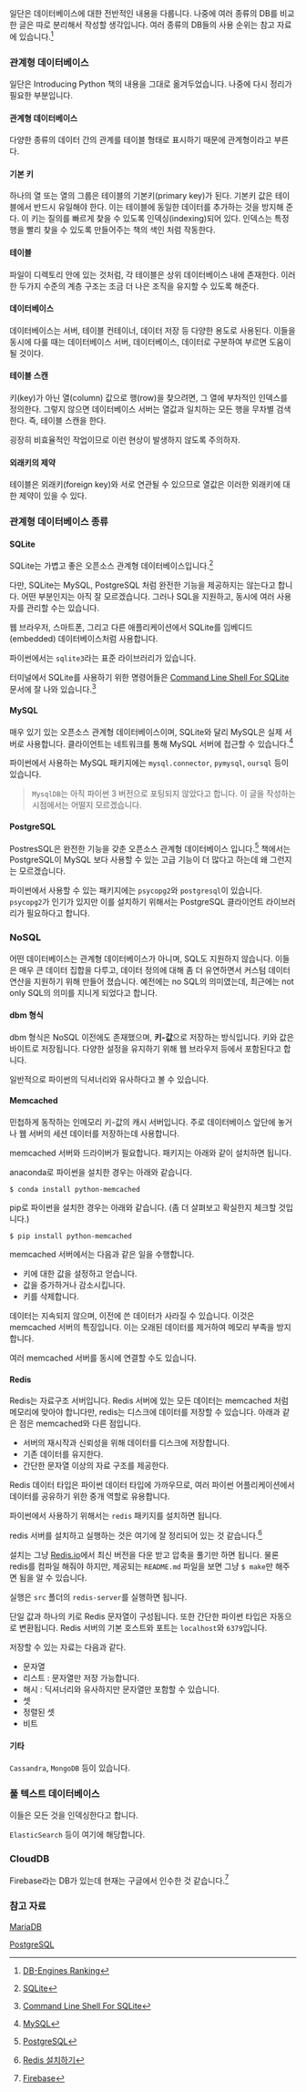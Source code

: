 일단은 데이터베이스에 대한 전반적인 내용을 다룹니다. 나중에 여러 종류의 DB를 비교한 글은 따로 분리해서 작성할 생각입니다. 여러 종류의 DB들의 사용 순위는 참고 자료에 있습니다.[^DB-Engines Ranking]

### 관계형 데이터베이스

일단은 Introducing Python 책의 내용을 그대로 옮겨두었습니다. 나중에 다시 정리가 필요한 부분입니다.

#### 관계형 데이터베이스

다양한 종류의 데이터 간의 관계를 테이블 형태로 표시하기 때문에 관계형이라고 부른다.
 
#### 기본 키

하나의 열 또는 열의 그룹은 테이블의 기본키(primary key)가 된다. 기본키 값은 테이블에서 반드시 유일해야 한다. 이는 테이블에 동일한 데이터를 추가하는 것을 방지해 준다. 이 키는 질의를 빠르게 찾을 수 있도록 인덱싱(indexing)되어 있다. 인덱스는 특정 행을 빨리 찾을 수 있도록 만들어주는 책의 색인 처럼 작동한다.

#### 테이블 

파일이 디렉토리 안에 있는 것처럼, 각 테이블은 상위 데이터베이스 내에 존재한다. 이러한 두가지 수준의 계층 구조는 조금 더 나은 조직을 유지할 수 있도록 해준다.

#### 데이터베이스

데이터베이스는 서버, 테이블 컨테이너, 데이터 저장 등 다양한 용도로 사용된다. 이들을 동시에 다룰 때는 데이터베이스 서버, 데이터베이스, 데이터로 구분하여 부르면 도움이 될 것이다. 

#### 테이블 스캔

키(key)가 아닌 열(column) 값으로 행(row)을 찾으려면, 그 열에 부차적인 인덱스를 정의한다. 그렇지 않으면 데이터베이스 서버는 열값과 일치하는 모든 행을 무차별 검색한다. 즉, 테이블 스캔을 한다. 

굉장히 비효율적인 작업이므로 이런 현상이 발생하지 않도록 주의하자.

#### 외래키의 제약

테이블은 외래키(foreign key)와 서로 연관될 수 있으므로 열값은 이러한 외래키에 대한 제약이 있을 수 있다.

### 관계형 데이터베이스 종류

#### SQLite

SQLite는 가볍고 좋은 오픈소스 관계형 데이터베이스입니다.[^SQLite] 

다만, SQLite는 MySQL, PostgreSQL 처럼 완전한 기능을 제공하지는 않는다고 합니다. 어떤 부분인지는 아직 잘 모르겠습니다. 그러나 SQL을 지원하고, 동시에 여러 사용자를 관리할 수는 있습니다.

웹 브라우저, 스마트폰, 그리고 다른 애플리케이션에서 SQLite를 임베디드(embedded) 데이터베이스처럼 사용합니다.

파이썬에서는 `sqlite3`라는 표준 라이브러리가 있습니다.

터미널에서 SQLite를 사용하기 위한 명령어들은 [Command Line Shell For SQLite](https://www.sqlite.org/cli.html) 문서에 잘 나와 있습니다.[^SQLiteCommand]

#### MySQL

매우 있기 있는 오픈소스 관계형 데이터베이스이며, SQLite와 달리 MySQL은 실제 서버로 사용합니다. 클라이언트는 네트워크를 통해 MySQL 서버에 접근할 수 있습니다.[^MySQL]

파이썬에서 사용하는 MySQL 패키지에는 `mysql.connector`, `pymysql`, `oursql` 등이 있습니다. 

> `MysqlDB`는 아직 파이썬 3 버전으로 포팅되지 않았다고 합니다. 이 글을 작성하는 시점에서는 어떨지 모르겠습니다.

#### PostgreSQL

PostresSQL은 완전한 기능을 갖춘 오픈소스 관계형 데이터베이스 입니다.[^PostgreSQL] 책에서는 PostgreSQL이 MySQL 보다 사용할 수 있는 고급 기능이 더 많다고 하는데 왜 그런지는 모르겠습니다.

파이썬에서 사용할 수 있는 패키지에는 `psycopg2`와 `postgresql`이 있습니다. `psycopg2`가 인기가 있지만 이를 설치하기 위해서는 PostgreSQL 클라이언트 라이브러리가 필요하다고 합니다.

### NoSQL

어떤 데이터베이스는 관계형 데이터베이스가 아니며, SQL도 지원하지 않습니다. 이들은 매우 큰 데이터 집합을 다루고, 데이터 정의에 대해 좀 더 유연하면서 커스텀 데이터 연산을 지원하기 위해 만들어 졌습니다. 예전에는 no SQL의 의미였는데, 최근에는 not only SQL의 의미를 지니게 되었다고 합니다. 

#### dbm 형식

dbm 형식은 NoSQL 이전에도 존재했으며, **키-값**으로 저장하는 방식입니다. 키와 값은 바이트로 저장됩니다. 다양한 설정을 유지하기 위해 웹 브라우저 등에서 포함된다고 합니다. 

일반적으로 파이썬의 딕셔너리와 유사하다고 볼 수 있습니다.

#### Memcached 

민첩하게 동작하는 인메모리 키-값의 캐시 서버입니다. 주로 데이터베이스 앞단에 놓거나 웹 서버의 세션 데이터를 저장하는데 사용합니다. 

memcached 서버와 드라이버가 필요합니다. 패키지는 아래와 같이 설치하면 됩니다.

anaconda로 파이썬을 설치한 경우는 아래와 같습니다.

```
$ conda install python-memcached
```

pip로 파이썬을 설치한 경우는 아래와 같습니다. (좀 더 살펴보고 확실한지 체크할 것입니다.)

```
$ pip install python-memcached 
```

memcached 서버에서는 다음과 같은 일을 수행합니다.

* 키에 대한 값을 설정하고 얻습니다.
* 값을 증가하거나 감소시킵니다.
* 키를 삭제합니다.

데이터는 지속되지 않으며, 이전에 쓴 데이터가 사라질 수 있습니다. 이것은 memcached 서버의 특징입니다. 이는 오래된 데이터를 제거하여 메모리 부족을 방지합니다.

여러 memcached 서버를 동시에 연결할 수도 있습니다.

#### Redis

Redis는 자료구조 서버입니다. Redis 서버에 있는 모든 데이터는 memcached 처럼 메모리에 맞아야 합니다만, redis는 디스크에 데이터를 저장할 수 있습니다. 아래과 같은 점은 memcached와 다른 점입니다.

* 서버의 재시작과 신뢰성을 위해 데이터를 디스크에 저장합니다.
* 기존 데이터를 유지한다.
* 간단한 문자열 이상의 자료 구조를 제공한다.

Redis 데이터 타입은 파이썬 데이터 타입에 가까우므로, 여러 파이썬 어플리케이션에서 데이터를 공유하기 위한 중개 역할로 유용합니다. 

파이썬에서 사용하기 위해서는 `redis` 패키지를 설치하면 됩니다.

redis 서버를 설치하고 실행하는 것은 여기에 잘 정리되어 있는 것 같습니다.[^outsider]

설치는 그냥 [Redis.io](http://redis.io)에서 최신 버전을 다운 받고 압축을 풀기만 하면 됩니다. 물론 redis를 컴파일 해줘야 하지만, 제공되는 `README.md` 파일을 보면 그냥 `$ make`만 해주면 됨을 알 수 있습니다. 

실행은 `src` 폴더의 `redis-server`를 실행하면 됩니다. 

단일 값과 하나의 키로 Redis 문자열이 구성됩니다. 또한 간단한 파이썬 타입은 자동으로 변환됩니다. Redis 서버의 기본 호스트와 포트는 `localhost`와 `6379`입니다.

저장할 수 있는 자료는 다음과 같다.

* 문자열
* 리스트 : 문자열만 저장 가능합니다.
* 해시 : 딕셔너리와 유사하지만 문자열만 포함할 수 있습니다. 
* 셋
* 정렬된 셋
* 비트

#### 기타

`Cassandra`, `MongoDB` 등이 있습니다. 

### 풀 텍스트 데이터베이스

이들은 모든 것을 인덱싱한다고 합니다.

`ElasticSearch` 등이 여기에 해당합니다.

### CloudDB

Firebase라는 DB가 있는데 현재는 구글에서 인수한 것 같습니다.[^firebase]

### 참고 자료

[^SQLite]: [SQLite](http://www.sqlite.org)
 
[^MySQL]: [MySQL](http://www.mysql.com)

[^DB-Engines Ranking]: [DB-Engines Ranking](http://db-engines.com/en/ranking)

[MariaDB](https://mariadb.org)

[^PostgreSQL]: [PostgreSQL](http://www.postgresql.org)

[PostgreSQL](https://en.wikipedia.org/wiki/PostgreSQL)

[^firebase]: [Firebase](https://www.firebase.com)

[^SQLiteCommand]: [Command Line Shell For SQLite](https://www.sqlite.org/cli.html)

[^outsider]: [Redis 설치하기](https://blog.outsider.ne.kr/763)